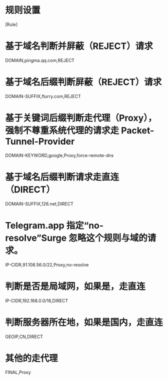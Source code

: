 # 规则设置
[Rule] 
# 基于域名判断并屏蔽（REJECT）请求
DOMAIN,pingma.qq.com,REJECT

# 基于域名后缀判断屏蔽（REJECT）请求
DOMAIN-SUFFIX,flurry.com,REJECT

# 基于关键词后缀判断走代理（Proxy），强制不尊重系统代理的请求走 Packet-Tunnel-Provider
DOMAIN-KEYWORD,google,Proxy,force-remote-dns

# 基于域名后缀判断请求走直连（DIRECT）
DOMAIN-SUFFIX,126.net,DIRECT

# Telegram.app 指定“no-resolve”Surge 忽略这个规则与域的请求。 
IP-CIDR,91.108.56.0/22,Proxy,no-resolve 
# 判断是否是局域网，如果是，走直连
IP-CIDR,192.168.0.0/16,DIRECT
# 判断服务器所在地，如果是国内，走直连
GEOIP,CN,DIRECT

# 其他的走代理
FINAL,Proxy
